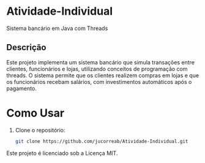 # Atividade-Individual
Sistema bancário em Java com Threads

## Descrição
Este projeto implementa um sistema bancário que simula transações entre clientes, funcionários e lojas, utilizando conceitos de programação com threads. O sistema permite que os clientes realizem compras em lojas e que os funcionários recebam salários, com investimentos automáticos após o pagamento.

# Como Usar
1. Clone o repositório:
   ```bash
   git clone https://github.com/jucorreab/Atividade-Individual.git

Este projeto é licenciado sob a Licença MIT.




